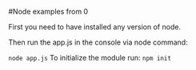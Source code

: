 #Node examples from 0

First you need to have installed any version of node.

Then run the app.js in the console via node command:

``
node app.js
``
To initialize the module run:
``
npm init
``

